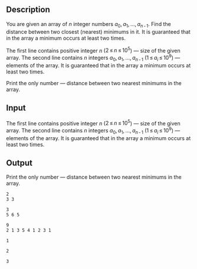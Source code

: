 ## Description

<div><p>You are given an array of <span class="tex-span"><i>n</i></span> integer numbers <span class="tex-span"><i>a</i><sub class="lower-index">0</sub>, <i>a</i><sub class="lower-index">1</sub>, ..., <i>a</i><sub class="lower-index"><i>n</i> - 1</sub></span>. Find the distance between two closest (nearest) minimums in it. It is guaranteed that in the array a minimum occurs at least two times.</p></div><div class="input-specification"><p>The first line contains positive integer <span class="tex-span"><i>n</i></span> (<span class="tex-span">2 ≤ <i>n</i> ≤ 10<sup class="upper-index">5</sup></span>) — size of the given array. The second line contains <span class="tex-span"><i>n</i></span> integers <span class="tex-span"><i>a</i><sub class="lower-index">0</sub>, <i>a</i><sub class="lower-index">1</sub>, ..., <i>a</i><sub class="lower-index"><i>n</i> - 1</sub></span> (<span class="tex-span">1 ≤ <i>a</i><sub class="lower-index"><i>i</i></sub> ≤ 10<sup class="upper-index">9</sup></span>) — elements of the array. It is guaranteed that in the array a minimum occurs at least two times.</p></div><div class="output-specification"><p>Print the only number — distance between two nearest minimums in the array.</p></div>

## Input

<p>The first line contains positive integer <span class="tex-span"><i>n</i></span> (<span class="tex-span">2 ≤ <i>n</i> ≤ 10<sup class="upper-index">5</sup></span>) — size of the given array. The second line contains <span class="tex-span"><i>n</i></span> integers <span class="tex-span"><i>a</i><sub class="lower-index">0</sub>, <i>a</i><sub class="lower-index">1</sub>, ..., <i>a</i><sub class="lower-index"><i>n</i> - 1</sub></span> (<span class="tex-span">1 ≤ <i>a</i><sub class="lower-index"><i>i</i></sub> ≤ 10<sup class="upper-index">9</sup></span>) — elements of the array. It is guaranteed that in the array a minimum occurs at least two times.</p>

## Output

<p>Print the only number — distance between two nearest minimums in the array.</p>





```input1
2
3 3

```




```input2
3
5 6 5

```




```input3
9
2 1 3 5 4 1 2 3 1

```




```output1
1

```




```output2
2

```




```output3
3

```


